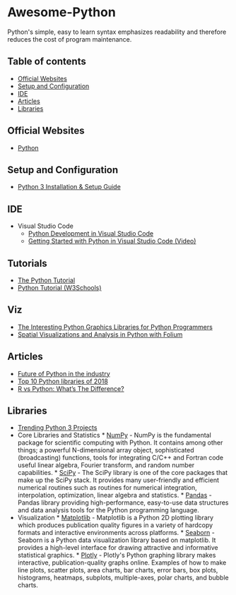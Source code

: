 # Awesome-Python

Python's simple, easy to learn syntax emphasizes readability and therefore reduces the cost of program maintenance.

## Table of contents
* [Official Websites](#official-websites)
* [Setup and Configuration](#setup-and-configuration)
* [IDE](#ide)
* [Articles](#articles)
* [Libraries](#libraries)

## Official Websites
* [Python](https://www.python.org)


## Setup and Configuration
* [Python 3 Installation & Setup Guide](https://realpython.com/installing-python)


## IDE
* Visual Studio Code
    * [Python Development in Visual Studio Code](https://realpython.com/python-development-visual-studio-code/)
    * [Getting Started with Python in Visual Studio Code (Video)](https://www.youtube.com/watch?v=XIUkjY8wwAQ)

## Tutorials
* [The Python Tutorial](https://docs.python.org/3.7/tutorial/index.html)
* [Python Tutorial (W3Schools)](https://www.w3schools.com/python/default.asp)


## Viz
* [The Interesting Python Graphics Libraries for Python Programmers](https://www.tutorialdocs.com/article/best-python-graphics-libraries.html)
* [Spatial Visualizations and Analysis in Python with Folium](https://towardsdatascience.com/data-101s-spatial-visualizations-and-analysis-in-python-with-folium-39730da2adf)


## Articles
* [Future of Python in the industry](https://www.newgenapps.com/blog/future-of-python-in-the-industry)
* [Top 10 Python libraries of 2018](https://tryolabs.com/blog/2018/12/28/top-10-python-libraries-2018/)
* [R vs Python: What’s The Difference?](https://hackernoon.com/r-vs-python-whats-the-difference-4eed706890ae)

## Libraries
* [Trending Python 3 Projects](http://bit.ly/TrendingPython3)
* Core Libraries and Statistics
      * [NumPy](https://www.numpy.org) - NumPy is the fundamental package for scientific computing with Python. It contains among other things; a powerful N-dimensional array object, sophisticated (broadcasting) functions, tools for integrating C/C++ and Fortran code
      useful linear algebra, Fourier transform, and random number capabilities.
      * [SciPy](https://scipy.org/scipylib/) - The SciPy library is one of the core packages that make up the SciPy stack. It provides many user-friendly and efficient numerical routines such as routines for numerical integration, interpolation, optimization, linear algebra and statistics.
      * [Pandas](https://pandas.pydata.org/) - Pandas library providing high-performance, easy-to-use data structures and data analysis tools for the Python programming language.
* Visualization
      * [Matplotlib](https://matplotlib.org/index.html) - Matplotlib is a Python 2D plotting library which produces publication quality figures in a variety of hardcopy formats and interactive environments across platforms. 
      * [Seaborn](https://seaborn.pydata.org/) - Seaborn is a Python data visualization library based on matplotlib. It provides a high-level interface for drawing attractive and informative statistical graphics.
      * [Plotly](https://plot.ly/python/) - Plotly's Python graphing library makes interactive, publication-quality graphs online. Examples of how to make line plots, scatter plots, area charts, bar charts, error bars, box plots, histograms, heatmaps, subplots, multiple-axes, polar charts, and bubble charts.

